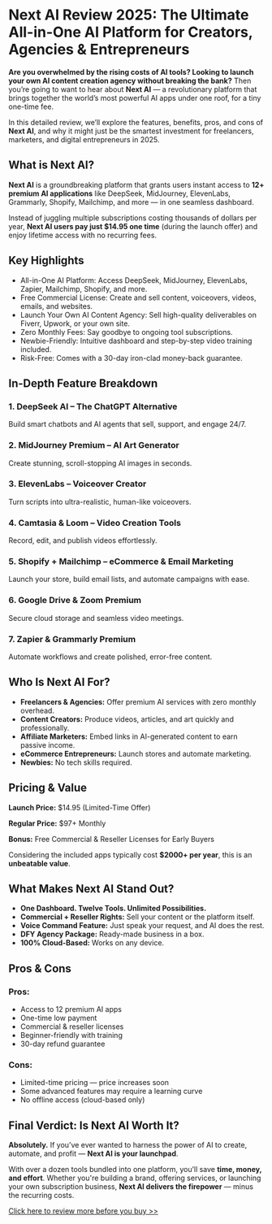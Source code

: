 <!DOCTYPE html>
<html lang="en">
<head>
  <meta charset="UTF-8">
  <meta name="viewport" content="width=device-width, initial-scale=1.0">
  <meta name="description" content="In-depth review of Next AI - an all-in-one AI platform for content creation, marketing, and automation.">
  <title>Next AI Review 2025 | All-in-One AI Tools Platform</title>
</head>
<body>

  <h1>Next AI Review 2025: The Ultimate All-in-One AI Platform for Creators, Agencies & Entrepreneurs</h1>

  <p><strong>Are you overwhelmed by the rising costs of AI tools? Looking to launch your own AI content creation agency without breaking the bank?</strong> Then you’re going to want to hear about <strong>Next AI</strong> — a revolutionary platform that brings together the world’s most powerful AI apps under one roof, for a tiny one-time fee.</p>

  <p>In this detailed review, we’ll explore the features, benefits, pros, and cons of <strong>Next AI</strong>, and why it might just be the smartest investment for freelancers, marketers, and digital entrepreneurs in 2025.</p>

  <h2>What is Next AI?</h2>
  <p><strong>Next AI</strong> is a groundbreaking platform that grants users instant access to <strong>12+ premium AI applications</strong> like DeepSeek, MidJourney, ElevenLabs, Grammarly, Shopify, Mailchimp, and more — in one seamless dashboard.</p>
  <p>Instead of juggling multiple subscriptions costing thousands of dollars per year, <strong>Next AI users pay just $14.95 one time</strong> (during the launch offer) and enjoy lifetime access with no recurring fees.</p>

  <h2>Key Highlights</h2>
  <ul>
    <li>All-in-One AI Platform: Access DeepSeek, MidJourney, ElevenLabs, Zapier, Mailchimp, Shopify, and more.</li>
    <li>Free Commercial License: Create and sell content, voiceovers, videos, emails, and websites.</li>
    <li>Launch Your Own AI Content Agency: Sell high-quality deliverables on Fiverr, Upwork, or your own site.</li>
    <li>Zero Monthly Fees: Say goodbye to ongoing tool subscriptions.</li>
    <li>Newbie-Friendly: Intuitive dashboard and step-by-step video training included.</li>
    <li>Risk-Free: Comes with a 30-day iron-clad money-back guarantee.</li>
  </ul>

  <h2>In-Depth Feature Breakdown</h2>
  <h3>1. DeepSeek AI – The ChatGPT Alternative</h3>
  <p>Build smart chatbots and AI agents that sell, support, and engage 24/7.</p>

  <h3>2. MidJourney Premium – AI Art Generator</h3>
  <p>Create stunning, scroll-stopping AI images in seconds.</p>

  <h3>3. ElevenLabs – Voiceover Creator</h3>
  <p>Turn scripts into ultra-realistic, human-like voiceovers.</p>

  <h3>4. Camtasia & Loom – Video Creation Tools</h3>
  <p>Record, edit, and publish videos effortlessly.</p>

  <h3>5. Shopify + Mailchimp – eCommerce & Email Marketing</h3>
  <p>Launch your store, build email lists, and automate campaigns with ease.</p>

  <h3>6. Google Drive & Zoom Premium</h3>
  <p>Secure cloud storage and seamless video meetings.</p>

  <h3>7. Zapier & Grammarly Premium</h3>
  <p>Automate workflows and create polished, error-free content.</p>

  <h2>Who Is Next AI For?</h2>
  <ul>
    <li><strong>Freelancers & Agencies:</strong> Offer premium AI services with zero monthly overhead.</li>
    <li><strong>Content Creators:</strong> Produce videos, articles, and art quickly and professionally.</li>
    <li><strong>Affiliate Marketers:</strong> Embed links in AI-generated content to earn passive income.</li>
    <li><strong>eCommerce Entrepreneurs:</strong> Launch stores and automate marketing.</li>
    <li><strong>Newbies:</strong> No tech skills required.</li>
  </ul>

  <h2>Pricing & Value</h2>
  <p><strong>Launch Price:</strong> $14.95 (Limited-Time Offer)</p>
  <p><strong>Regular Price:</strong> $97+ Monthly</p>
  <p><strong>Bonus:</strong> Free Commercial & Reseller Licenses for Early Buyers</p>
  <p>Considering the included apps typically cost <strong>$2000+ per year</strong>, this is an <strong>unbeatable value</strong>.</p>

  <h2>What Makes Next AI Stand Out?</h2>
  <ul>
    <li><strong>One Dashboard. Twelve Tools. Unlimited Possibilities.</strong></li>
    <li><strong>Commercial + Reseller Rights:</strong> Sell your content or the platform itself.</li>
    <li><strong>Voice Command Feature:</strong> Just speak your request, and AI does the rest.</li>
    <li><strong>DFY Agency Package:</strong> Ready-made business in a box.</li>
    <li><strong>100% Cloud-Based:</strong> Works on any device.</li>
  </ul>

  <h2>Pros & Cons</h2>
  <h3>Pros:</h3>
  <ul>
    <li>Access to 12 premium AI apps</li>
    <li>One-time low payment</li>
    <li>Commercial & reseller licenses</li>
    <li>Beginner-friendly with training</li>
    <li>30-day refund guarantee</li>
  </ul>

  <h3>Cons:</h3>
  <ul>
    <li>Limited-time pricing — price increases soon</li>
    <li>Some advanced features may require a learning curve</li>
    <li>No offline access (cloud-based only)</li>
  </ul>

  <h2>Final Verdict: Is Next AI Worth It?</h2>
  <p><strong>Absolutely.</strong> If you’ve ever wanted to harness the power of AI to create, automate, and profit — <strong>Next AI is your launchpad</strong>.</p>
  <p>With over a dozen tools bundled into one platform, you’ll save <strong>time, money, and effort</strong>. Whether you're building a brand, offering services, or launching your own subscription business, <strong>Next AI delivers the firepower</strong> — minus the recurring costs.</p>

  <p><a href="https://aidigireview.com/nextai-review/" target="_blank" rel="nofollow noopener">Click here to review more before you buy &gt;&gt;</a></p>

</body>
</html>
